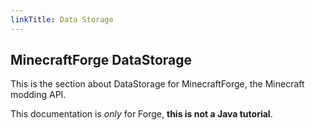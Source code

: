 ```yaml
---
linkTitle: Data Storage
---
```


<article class="docs-entry">
<h1 id="minecraftforge-documentation">MinecraftForge DataStorage</h1>
<p>This is the section about DataStorage for <a>MinecraftForge</a>, the Minecraft modding API.</p>
<p>This documentation is <em>only</em> for Forge, <strong>this is not a Java tutorial</strong>.</p>
</article>